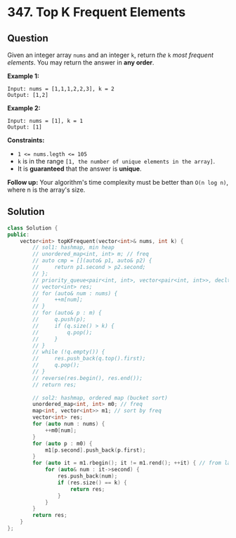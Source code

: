 # 347. Top K Frequent Elements

## Question

Given an integer array `nums` and an integer `k`, return _the_ `k` _most frequent elements_. You may return the answer in **any order**.

**Example 1:**

```text
Input: nums = [1,1,1,2,2,3], k = 2
Output: [1,2]
```

**Example 2:**

```text
Input: nums = [1], k = 1
Output: [1]
```

**Constraints:**

* `1 <= nums.legth <= 105`
* `k` is in the range `[1, the number of unique elements in the array]`.
* It is **guaranteed** that the answer is **unique**.

**Follow up:** Your algorithm's time complexity must be better than `O(n log n)`, where n is the array's size.

## Solution

```cpp
class Solution {
public:
    vector<int> topKFrequent(vector<int>& nums, int k) {
        // sol1: hashmap, min heap
        // unordered_map<int, int> m; // freq
        // auto cmp = [](auto& p1, auto& p2) {
        //     return p1.second > p2.second;
        // };
        // priority_queue<pair<int, int>, vector<pair<int, int>>, decltype(cmp)> q(cmp);
        // vector<int> res;
        // for (auto& num : nums) {
        //     ++m[num];
        // }
        // for (auto& p : m) {
        //     q.push(p);
        //     if (q.size() > k) {
        //         q.pop();
        //     }
        // }
        // while (!q.empty()) {
        //     res.push_back(q.top().first);
        //     q.pop();
        // }
        // reverse(res.begin(), res.end());
        // return res;
        
        // sol2: hashmap, ordered map (bucket sort)
        unordered_map<int, int> m0; // freq
        map<int, vector<int>> m1; // sort by freq
        vector<int> res;
        for (auto num : nums) {
            ++m0[num];
        }
        for (auto p : m0) {
            m1[p.second].push_back(p.first);
        }
        for (auto it = m1.rbegin(); it != m1.rend(); ++it) { // from large to small
            for (auto& num : it->second) {
                res.push_back(num);
                if (res.size() == k) {
                    return res;
                }
            }
        }
        return res;
    }
};
```

